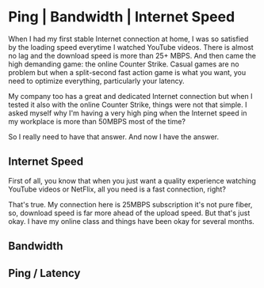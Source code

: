 # Ping | Bandwidth | Internet Speed
When I had my first stable Internet connection at home, I 
was so satisfied by the loading speed
everytime I watched YouTube videos.
There is almost no lag and the download speed is more than
25+ MBPS. And then came the high demanding game: the online
Counter Strike. Casual games are no problem but
when a split-second fast action game is what you want,
you need to optimize everything, particularly your latency.

My company too has a great
and dedicated Internet connection but when I tested
it also with the online Counter Strike, things
were not that simple. I asked myself why I'm having
a very high ping when the Internet speed in
my workplace is more than 50MBPS most of the time?

So I really need to have that answer. 
And now I have the answer.

## Internet Speed
First of all, you know that when you just want
a quality experience watching YouTube videos
or NetFlix, all you need is a fast connection, right?

That's true. My connection here is 25MBPS subscription
it's not pure fiber, so, download speed is far more
ahead of the upload speed. But that's just okay.
I have my online class and things have been okay
for several months.

## Bandwidth

## Ping / Latency
